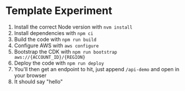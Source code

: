 # Template Experiment

1. Install the correct Node version with `nvm install`
1. Install dependencies with `npm ci`
1. Build the code with `npm run build`
1. Configure AWS with `aws configure`
1. Bootstrap the CDK with `npm run bootstrap aws://{ACCOUNT_ID}/{REGION}`
1. Deploy the code with `npm run deploy`
1. You'll then get an endpoint to hit, just append `/api-demo` and open in your browser
1. It should say "hello"
